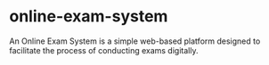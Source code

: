 # online-exam-system
An Online Exam System is a simple web-based platform designed to facilitate the process of conducting exams digitally.
